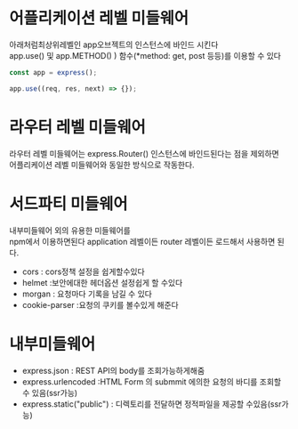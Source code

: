 # 어플리케이션 레벨 미들웨어

아래처럼최상위레벨인 app오브젝트의 인스턴스에 바인드 시킨다<br>
app.use() 및 app.METHOD() ) 함수(\*method: get, post 등등)를 이용할 수 있다

```js
const app = express();

app.use((req, res, next) => {});
```

# 라우터 레벨 미들웨어

라우터 레벨 미들웨어는 express.Router() 인스턴스에 바인드된다는 점을 제외하면<br>
어플리케이션 레벨 미들웨어와 동일한 방식으로 작동한다.

# 서드파티 미들웨어

내부미들웨어 외의 유용한 미들웨어를<br>
npm에서 이용하면된다
application 레벨이든 router 레벨이든 로드해서 사용하면 된다.

- cors : cors정책 설정을 쉽게할수있다
- helmet :보안에대한 헤더옵션 설정쉽게 할 수있다
- morgan : 요청마다 기록을 남길 수 있다
- cookie-parser :요청의 쿠키를 볼수있게 해준다

# 내부미들웨어

- express.json : REST API의 body를 조회가능하게해줌
- express.urlencoded :HTML Form 의 submmit 에의한 요청의 바디를 조회할 수 있음(ssr가능)
- express.static("public") : 디렉토리를 전달하면 정적파일을 제공할 수있음(ssr가능)
